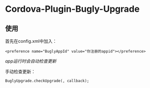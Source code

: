 # Cordova-Plugin-Bugly-Upgrade

## 使用

首先在config.xml中加入：

```
<preference name="BuglyAppId" value="你注册的appid"></preference>
```

_app运行时会自动检查更新_

手动检查更新：

```
BuglyUpgrade.checkUpgrade(, callback);
```

